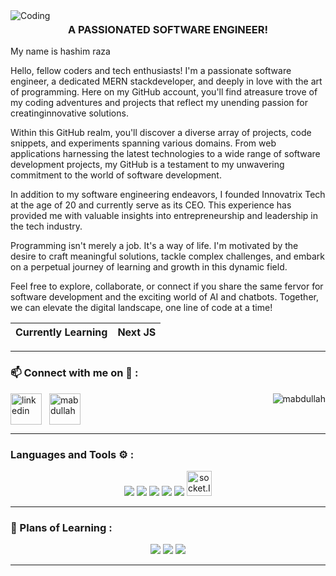 <img style alt="Coding" style="border-radius:16px;" src="https://kinsta.com/wp-content/uploads/2017/05/how-to-optimize-images-for-web-and-performance.jpg">

<h3 align="center" style="margin-top: 4px;">A PASSIONATED SOFTWARE ENGINEER!</h3>
 
<p>
My name is hashim raza

Hello, fellow coders and tech enthusiasts! I'm a passionate software engineer, a dedicated MERN stackdeveloper, and deeply in love with the art of programming. Here on my GitHub account, you'll find atreasure trove of my coding adventures and projects that reflect my unending passion for creatinginnovative solutions.

Within this GitHub realm, you'll discover a diverse array of projects, code snippets, and experiments spanning various domains. From web applications harnessing the latest technologies to a wide range of software development projects, my GitHub is a testament to my unwavering commitment to the world of software development.
 
In addition to my software engineering endeavors, I founded Innovatrix Tech at the age of 20 and currently serve as its CEO. This experience has provided me with valuable insights into entrepreneurship and leadership in the tech industry.

Programming isn't merely a job. It's a way of life. I'm motivated by the desire to craft meaningful solutions, tackle complex challenges, and embark on a perpetual journey of learning and growth in this dynamic field.

Feel free to explore, collaborate, or connect if you share the same fervor for software development and the exciting world of AI and chatbots. Together, we can elevate the digital landscape, one line of code at a time!</p>

| Currently Learning  | Next JS |
| ------------------- | ------- | 

<hr>
<h3 align="left">📫 Connect with me on 🔗 :</h3>

<p align="left">
	<a href="https://www.linkedin.com/in/hashim-raza-b62b382a8/" target="blank"><img align="center"
			src="https://skillicons.dev/icons?i=linkedin" height="50" width="50" alt="linkedin" /></a>
	<a href="https://www.instagram.com/hashimrzaa/" target="blank" style="padding:8px"><img align="center"
			src="https://skillicons.dev/icons?i=instagram" alt="mabdullah" height="50" width="50" /></a>
	<img src="https://komarev.com/ghpvc/?username=shehza-d&label=Profile%20views&color=11eb11&style=for-the-badge"
		alt="mabdullah" align="right" />
</p>
<hr>

<h3 align="left">Languages and Tools ⚙️ : </h3>

<p align='center'>
	<img src="https://skillicons.dev/icons?i=git,github,vscode" />
	<img src="https://skillicons.dev/icons?i=js,css,nextjs,tailwind,postgres" />
	<img src="https://skillicons.dev/icons?i=react,express,mongodb,nodejs,ts" />
	<img src="https://skillicons.dev/icons?i=postman,vercel" />
	<img src="https://skillicons.dev/icons?i=redux,md,materialui,firebase" />
	<a href="https://socket.io/" target="_blank" rel="noreferrer"
		title="Socket.IO for Real Time Updating low-latency communication" style="text-decoration: none;">
		<img src="https://socket.io/images/logo.svg" alt="socket.IO" width="40" height="40" />
	</a>
</p>

<hr>

<h3 align="left">🏫 Plans of Learning :</h3>

<p align="center">
	<img src="https://skillicons.dev/icons?i=solidity,nestjs,threejs,tensorflow,docker" />
	<img src="https://skillicons.dev/icons?i=bash,redis,wasm,webflow,jest" />
	<img src="https://skillicons.dev/icons?i=kubernetes,fastapi,d3,swift,aws" />
</p>
<hr>
<br>
